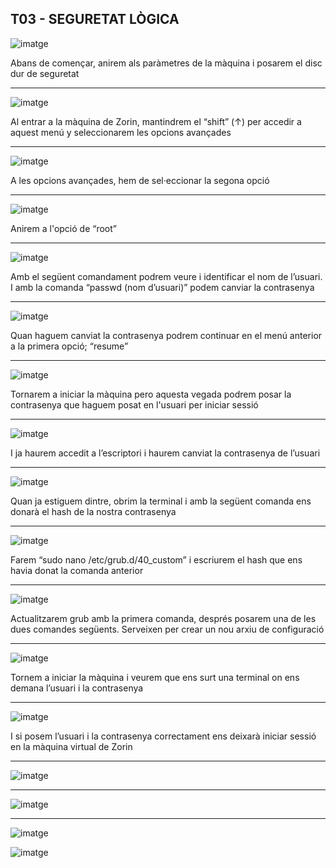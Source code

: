 **T03 - SEGURETAT LÒGICA**
---
![imatge](/tasca03/IMG/1.png)

Abans de començar, anirem als paràmetres de la màquina i posarem el disc dur de seguretat

---

![imatge](/tasca03/IMG/1.png)

Al entrar a la màquina de Zorin, mantindrem el “shift” (↑) per accedir a aquest menú y seleccionarem les opcions avançades

---

![imatge](/tasca03/IMG/1.png)

A les opcions avançades, hem de sel·eccionar la segona opció

---

![imatge](/tasca03/IMG/1.png)

Anirem a l'opció de “root”

---

![imatge](/tasca03/IMG/1.png)

Amb el següent comandament podrem veure i identificar el nom de l’usuari. I amb la comanda “passwd (nom d’usuari)” podem canviar la contrasenya

---

![imatge](/tasca03/IMG/1.png)

Quan haguem canviat la contrasenya podrem continuar en el menú anterior a la primera opció; “resume”

---

![imatge](/tasca03/IMG/1.png)

Tornarem a iniciar la màquina pero aquesta vegada podrem posar la contrasenya que haguem posat en l'usuari per iniciar sessió

---

![imatge](/tasca03/IMG/1.png)

I ja haurem accedit a l’escriptori i haurem canviat la contrasenya de l’usuari

---

![imatge](/tasca03/IMG/1.png)

Quan ja estiguem dintre, obrim la terminal i amb la següent comanda ens donarà el hash de la nostra contrasenya

---

![imatge](/tasca03/IMG/1.png)

Farem “sudo nano /etc/grub.d/40_custom” i escriurem el hash que ens havia donat la comanda anterior

---

![imatge](/tasca03/IMG/1.png)

Actualitzarem grub amb la primera comanda, després posarem una de les dues comandes següents. Serveixen per crear un nou arxiu de configuració

---

![imatge](/tasca03/IMG/1.png)

Tornem a iniciar la màquina i veurem que ens surt una terminal on ens demana l’usuari i la contrasenya

---

![imatge](/tasca03/IMG/1.png)

I si posem l’usuari i la contrasenya correctament ens deixarà iniciar sessió en la màquina virtual de Zorin

---

![imatge](/tasca03/IMG/1.png)


---

![imatge](/tasca03/IMG/1.png)


---
![imatge](/tasca03/IMG/1.png)


![imatge](/tasca03/IMG/1.png)
